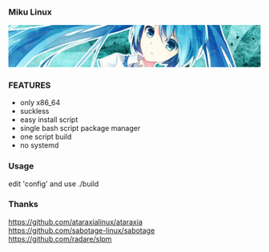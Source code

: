 ### Miku Linux ###

<img src=".github/miku.jpg">

### FEATURES
- only x86_64
- suckless
- easy install script
- single bash script package manager
- one script build
- no systemd

### Usage
edit 'config' and use ./build

### Thanks
https://github.com/ataraxialinux/ataraxia \
https://github.com/sabotage-linux/sabotage \
https://github.com/radare/slpm